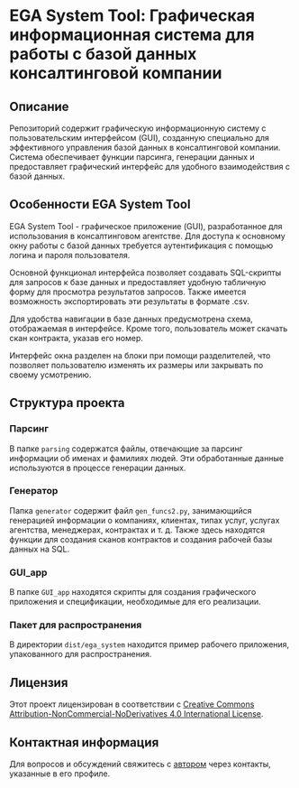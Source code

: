 # EGA System Tool: Графическая информационная система для работы с базой данных консалтинговой компании

## Описание

Репозиторий содержит графическую информационную систему с пользовательским интерфейсом (GUI), созданную специально для эффективного управления базой данных в консалтинговой компании. Система обеспечивает функции парсинга, генерации данных и предоставляет графический интерфейс для удобного взаимодействия с базой данных.

## Особенности EGA System Tool

EGA System Tool - графическое приложение (GUI), разработанное для использования в консалтинговом агентстве. Для доступа к основному окну работы с базой данных требуется аутентификация с помощью логина и пароля пользователя.

Основной функционал интерфейса позволяет создавать SQL-скрипты для запросов к базе данных и предоставляет удобную табличную форму для просмотра результатов запросов. Также имеется возможность экспортировать эти результаты в формате .csv.

Для удобства навигации в базе данных предусмотрена схема, отображаемая в интерфейсе. Кроме того, пользователь может скачать скан контракта, указав его номер.

Интерфейс окна разделен на блоки при помощи разделителей, что позволяет пользователю изменять их размеры или закрывать по своему усмотрению.

## Структура проекта

### Парсинг
В папке `parsing` содержатся файлы, отвечающие за парсинг информации об именах и фамилиях людей. Эти обработанные данные используются в процессе генерации данных.

### Генератор
Папка `generator` содержит файл `gen_funcs2.py`, занимающийся генерацией информации о компаниях, клиентах, типах услуг, услугах агентства, менеджерах, контрактах и т. д. Также здесь находятся функции для создания сканов контрактов и создания рабочей базы данных на SQL.

### GUI_app
В папке `GUI_app` находятся скрипты для создания графического приложения и спецификации, необходимые для его реализации.

### Пакет для распространения
В директории `dist/ega_system` находится пример рабочего приложения, упакованного для распространения.

## Лицензия

Этот проект лицензирован в соответствии с [Creative Commons Attribution-NonCommercial-NoDerivatives 4.0 International License](https://creativecommons.org/licenses/by-nc-nd/4.0/legalcode).

## Контактная информация

Для вопросов и обсуждений свяжитесь с [автором](https://github.com/iamgeorgp) через контакты, указанные в его профиле.
